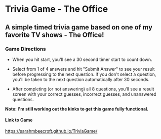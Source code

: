 # Trivia Game - The Office

## A simple timed trivia game based on one of my favorite TV shows - The Office! 

### Game Directions

* When you hit start, you'll see a 30 second timer start to count down. 

* Select from 1 of 4 answers and hit "Submit Answer" to see your result before progressing to the next question. If you don't select a question, you'll be taken to the next question automatically after 30 seconds. 

* After completing (or not answering) all 8 questions, you'll see a result screen with your correct guesses, incorrect guesses, and unanswered questions. 

**Note: I'm still working out the kinks to get this game fully functional.**

#### Link to Game
https://sarahmbeecroft.github.io/TriviaGame/

